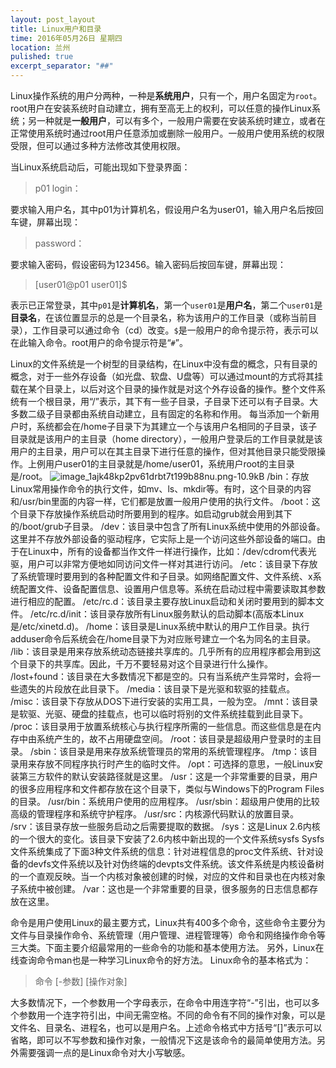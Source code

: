 ```yaml
---
layout: post_layout
title: Linux用户和目录
time: 2016年05月26日 星期四
location: 兰州
pulished: true
excerpt_separator: "##"
---
```


Linux操作系统的用户分两种，一种是**系统用户**，只有一个，用户名固定为`root`。root用户在安装系统时自动建立，拥有至高无上的权利，可以任意的操作Linux系统；另一种就是**一般用户**，可以有多个，一般用户需要在安装系统时建立，或者在正常使用系统时通过root用户任意添加或删除一般用户。一般用户使用系统的权限受限，但可以通过多种方法修改其使用权限。

当Linux系统启动后，可能出现如下登录界面：
>p01 login：

要求输入用户名，其中p01为计算机名，假设用户名为user01，输入用户名后按回车键，屏幕出现：
>password：

要求输入密码，假设密码为123456。输入密码后按回车键，屏幕出现：
>[user01@p01 user01]$

表示已正常登录，其中`p01`是**计算机名**，第一个`user01`是**用户名**，第二个`user01`是**目录名**，在该位置显示的总是一个目录名，称为该用户的工作目录（或称当前目录），工作目录可以通过命令（cd）改变。`$`是一般用户的命令提示符，表示可以在此输入命令。root用户的命令提示符是“`#`”。

Linux的文件系统是一个树型的目录结构，在Linux中没有盘的概念，只有目录的概念，对于一些外存设备（如光盘、软盘、U盘等）可以通过mount的方式将其挂载在某个目录上，以后对这个目录的操作就是对这个外存设备的操作。整个文件系统有一个根目录，用“/”表示，其下有一些子目录，子目录下还可以有子目录。大多数二级子目录都由系统自动建立，且有固定的名称和作用。
每当添加一个新用户时，系统都会在/home子目录下为其建立一个与该用户名相同的子目录，该子目录就是该用户的主目录（home directory），一般用户登录后的工作目录就是该用户的主目录，用户可以在其主目录下进行任意的操作，但对其他目录只能受限操作。上例用户user01的主目录就是/home/user01，系统用户root的主目录是/root。
![image_1ajk48kp2pv61drbt7t199b88nu.png-10.9kB][1]
/bin：存放Linux常用操作命令的执行文件，如mv、ls、mkdir等。有时，这个目录的内容和/usr/bin里面的内容一样，它们都是放置一般用户使用的执行文件。
/boot：这个目录下存放操作系统启动时所要用到的程序。如启动grub就会用到其下的/boot/grub子目录。
/dev：该目录中包含了所有Linux系统中使用的外部设备。这里并不存放外部设备的驱动程序，它实际上是一个访问这些外部设备的端口。由于在Linux中，所有的设备都当作文件一样进行操作，比如：/dev/cdrom代表光驱，用户可以非常方便地如同访问文件一样对其进行访问。
/etc：该目录下存放了系统管理时要用到的各种配置文件和子目录。如网络配置文件、文件系统、x系统配置文件、设备配置信息、设置用户信息等。系统在启动过程中需要读取其参数进行相应的配置。
/etc/rc.d：该目录主要存放Linux启动和关闭时要用到的脚本文件。
/etc/rc.d/init：该目录存放所有Linux服务默认的启动脚本(高版本Linux是/etc/xinetd.d)。
/home：该目录是Linux系统中默认的用户工作目录。执行adduser命令后系统会在/home目录下为对应账号建立一个名为同名的主目录。
/lib：该目录是用来存放系统动态链接共享库的。几乎所有的应用程序都会用到这个目录下的共享库。因此，千万不要轻易对这个目录进行什么操作。
/lost+found：该目录在大多数情况下都是空的。只有当系统产生异常时，会将一些遗失的片段放在此目录下。
/media：该目录下是光驱和软驱的挂载点。
/misc：该目录下存放从DOS下进行安装的实用工具，一般为空。
/mnt：该目录是软驱、光驱、硬盘的挂载点，也可以临时将别的文件系统挂载到此目录下。
/proc：该目录用于放置系统核心与执行程序所需的一些信息。而这些信息是在内存中由系统产生的，故不占用硬盘空间。
/root：该目录是超级用户登录时的主目录。
/sbin：该目录是用来存放系统管理员的常用的系统管理程序。
/tmp：该目录用来存放不同程序执行时产生的临时文件。
/opt：可选择的意思，一般Linux安装第三方软件的默认安装路径就是这里。
/usr：这是一个非常重要的目录，用户的很多应用程序和文件都存放在这个目录下，类似与Windows下的Program Files的目录。
/usr/bin：系统用户使用的应用程序。
/usr/sbin：超级用户使用的比较高级的管理程序和系统守护程序。
/usr/src：内核源代码默认的放置目录。
/srv：该目录存放一些服务启动之后需要提取的数据。
/sys：这是Linux 2.6内核的一个很大的变化。该目录下安装了2.6内核中新出现的一个文件系统sysfs
Sysfs文件系统集成了下面3种文件系统的信息：针对进程信息的proc文件系统、针对设备的devfs文件系统以及针对伪终端的devpts文件系统。该文件系统是内核设备树的一个直观反映。当一个内核对象被创建的时候，对应的文件和目录也在内核对象子系统中被创建。
/var：这也是一个非常重要的目录，很多服务的日志信息都存放在这里。

命令是用户使用Linux的最主要方式，Linux共有400多个命令，这些命令主要分为文件与目录操作命令、系统管理（用户管理、进程管理等）命令和网络操作命令等三大类。下面主要介绍最常用的一些命令的功能和基本使用方法。
另外，Linux在线查询命令man也是一种学习Linux命令的好方法。
Linux命令的基本格式为：
>命令 [-参数] [操作对象]

大多数情况下，一个参数用一个字母表示，在命令中用连字符“-”引出，也可以多个参数用一个连字符引出，中间无需空格。不同的命令有不同的操作对象，可以是文件名、目录名、进程名，也可以是用户名。上述命令格式中方括号“[]”表示可以省略，即可以不写参数和操作对象，一般情况下这是该命令的最简单使用方法。另外需要强调一点的是Linux命令对大小写敏感。





  [1]: http://static.zybuluo.com/JaimeCai/idup5gjzvmphfuzu1kbw42a5/image_1ajk48kp2pv61drbt7t199b88nu.png

